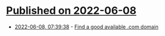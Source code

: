 # [Published on 2022-06-08](index.md)

* [2022-06-08, 07:39:38](https://news.ycombinator.com/item?id=31664440) - [Find a good available .com domain](https://sive.rs/com)
